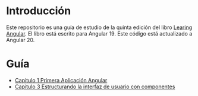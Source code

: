 # Introducción 

Este repositorio es una guía de estudio de la quinta edición del libro [Learing Angular](https://github.com/PacktPublishing/Learning-Angular-Fifth-Edition). El libro está escrito para Angular 19. Este código está actualizado a Angular 20.

# Guía

* [Capitulo 1 Primera Aplicación Angular](./docs/ch01.md)
* [Capitulo 3 Estructurando la interfaz de usuario con componentes](./docs/ch03.md)
